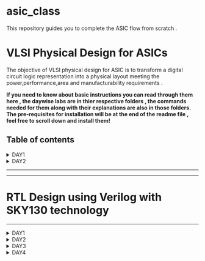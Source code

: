 # asic_class

This repository guides you to complete the ASIC flow from scratch .
# VLSI Physical Design for ASICs 

The objective of VLSI physical design for ASIC is to transform a digital circuit logic representation into a physical layout meeting the power,performance,area and manufacturability requirements .


**If you need to know about basic instructions you can read through them here , the daywise labs are in thier respective folders , the commands needed for them along with their explanations are also in those folders. The pre-requisites for installation will be at the end of the readme file , feel free to scroll down and install them!**


## Table of contents 
<details>
 <summary> DAY1 </summary>


### DAY1
********
*Introduction to RISCV ISA and GNU Compiler Toolchain*


Basic keywords you need to know before proceeding :

* *ISA*
   - An ISA or the Instruction Set Architecture is part of the abstract model of the computer that defines how the CPU is controlled by the software . It acts as an interface between the hardware and the software,specifying both what the processor is capable of doing as well how it gets done.
 
 
* *RISC-V*
   - RISC-V is a versatile and open ISA that promotes collaboration and innovation in processor design and development.
  

* *Compiler*
   - A compiler is a software tool  that translates high-level programming code into machine code that can be executed directly by a computer's hardware .
 
 
* *Assembler*
   - A program or tool that translates assembly language code into machine code that can be executed by a computer's cpu.
 
* *ALP*
   - Assembly language is a low level programming lnguage that is closely related to the architecture of specificcomputer's cpu .
 
 
* *HDL*
   - Hardware Description language used for designing and describing digital hardware circuits . 
    - Eg: Verilog , System Verilog,VHDL
 
 
* *GDS*
   - Graphic data system: GDSII files contain information about the geometric shapes, layers, masks, and other essential details that make up the physical layout of a chip.
 
 
 
 
 
### Basic pre-requisites to be installed in your system and installation of the tool 
***********

```
sudo apt update 
sudo apt upgrade 

git clone https://github.com/kunalg123/riscv_workshop_collaterals.git

cd riscv_workshop_collaterals

chmod +x run.sh
 
./run.sh
```

## 1. Create a simple C program that calculates sum from 1 to N
**********



Compile it using C compiler 
 ```
 gcc sum1.c -o sum1.o
 ./sum1.o
 
 ```
 
![sum o](https://github.com/AdrikaMohanty/asic_class/assets/84654826/d9aa2424-8b57-4c4d-9943-7cc6ceb5dc3f)


Compiling using riscv compiler :
```
riscv64-unknown-elf-gcc -O1 -mabi=lp64 -march=rv64i -o sum1.o sum1.c

```
*********


+ ```O<number>```: refers to the level of optimization 
+ ```-mabi```:  specifies the ABI to be used during code generation according to the requirements 
+ ```-march```:  specifies target architecture 

*To view the disassembled ALP code*:

```riscv64-unknown-elf-objdump -d sum1.o```

* use the command ```riscv64-unknown-elf-objdump -d 1_to_N.o | less```
* use /instance to search for instance 
* press enter 
  *Main when used O1 optimisation*

![O1opt](https://github.com/AdrikaMohanty/asic_class/assets/84654826/c36f002f-05f4-4d8c-8a43-c7ed45b3b08b)

now use Ofast optimization :

![Ofast](https://github.com/AdrikaMohanty/asic_class/assets/84654826/0a345e54-7a30-4e6b-9d9c-dd24d132a2dd)

after using the spike debugger we can see line by line execution of the code :

```until pc 0 100b0```: tells until where it should execute and stop
after that press enter for line by line execution .
Here I have showed with the sp values :

![bfr_aftr_sp](https://github.com/AdrikaMohanty/asic_class/assets/84654826/b70770eb-d862-4332-8345-f5d038740293)




## 2. Write a program to display the max and min 64 bit signed number and max 64 bit unsigned numbers:



![Screenshot from 2023-08-21 15-19-41](https://github.com/AdrikaMohanty/asic_class/assets/84654826/b24b9f68-587f-4fb5-8cab-11938652baec)


</details>

<details>
 <summary>DAY2</summary>

 ### DAY2

### ABI: Application Binary Interface

Interface is the appearance provided to the user.
Given an application to run on hardware, there are multiple interface in between for it to run on hardware , this is done by application binary interface.
Given below is a pictorial representation of how from an application to hardware everything is interfaced 

![image](https://github.com/AdrikaMohanty/asic_class/assets/84654826/2b904f1d-a159-42f1-bd2c-13ca4d2802a1)

+ The parts of ISA that are accessible to User: User ISA
+ The parts of ISA accessible to the OS: system ISA
+ The access is done using system calls
+ The ABI accesses the system via *Registers*.

### ABI Names :
+ Specific name through which you can access the internal registers of the risc-v CPU core .
+ The ABI names and their corresponding usage are given below :
  ![image](https://github.com/AdrikaMohanty/asic_class/assets/84654826/47f643d1-b3fb-4ece-93c9-dca4b3fb5d0b)

### Base integer instructions :
*RISCV belongs to the little endian memory addressing system*
There are 47 base instructions present in RISC-V ISA 

1. R-type (Register type ):
   They operate on registers and have fixed format for their operands

2. I - types (Immediate type):
   These instructions have an immediate operand and one register operand.

3. S-type (Store-type):
   These instructions are used for storing values from registers to memory.

4. B-type (Branch-type):
   These instructions perform conditional branching based on comparisons.

5. U-type(Upper Immediate Type):
   Have a larger immediate field for encoding larger constants.

6. J-type (Jump type):
   Used for unconditional jumps and functional calls.


-------------

## Simulation of a C program using ABI function call and execution 
**********
![sum_cust](https://github.com/AdrikaMohanty/asic_class/assets/84654826/40a47d17-36a8-4434-93ea-cafc90954cd7)


 ![sum_cust_obj](https://github.com/AdrikaMohanty/asic_class/assets/84654826/55b7e09c-9e8e-4a8d-98ce-dfb9681644d5)

</details>
 
________________________________
____________________________________

# RTL Design using Verilog with SKY130 technology

_______________

<details>
 <summary>DAY1 </summary>
 Intoduction to iverilog , Design and testbench using verilog 

 Design : Verilog code that is intended to functionally meet the required specifications 
 Test bench : Setup to apply the stimulus to design , basically to verify if the design is working properly .
 
 
 How the testbench works :

 ![Screenshot from 2023-08-31 21-03-04](https://github.com/AdrikaMohanty/asic_class/assets/84654826/01a484aa-5844-47ac-a553-1d96757e9e2a)

Output of simulator is a VCD (value change dump ) 
To view the waveform we use gtk wave in which we can observe for the  change in input how the output changes 


 ![Screenshot from 2023-08-31 21-08-20](https://github.com/AdrikaMohanty/asic_class/assets/84654826/58c02483-2245-45b0-a46f-caa4bd19472a)




 
### LAB 1:

Installing prerequisite , git cloning and running the iverilog file 

VSD directory 
```mkdir vsd```

```cd vsd```

```git clone https://github.com/kunalg123/sky130RTLDesignAndSynthesisWorkshop.git```

You can go into the directory and explore the files , typing ```ls``` will give all the files in the directory .

The directory ```verilog_files``` has several verilog files example , for starters we will be loading and getting wave form for a mux .

```iverilog good_mux.v tb_good_mux.v```

This will compile the verilog file and test bench .

the output will be a vcd file , you can see it by typing ```./a.out```

To get the waveform type the below command 

```gtkwave tb_good_mux.vcd```

Common commands to compile the code and get the waveform :

``` iverilog filename.v filename_tb.v```

```gtkwave filename_tb.vcd```

![Screenshot from 2023-08-31 21-31-15](https://github.com/AdrikaMohanty/asic_class/assets/84654826/683e1a5d-9091-4459-b993-8d64dfcbda33)

![Screenshot from 2023-08-31 21-33-26](https://github.com/AdrikaMohanty/asic_class/assets/84654826/3c3eaa3f-7ec1-40c4-9328-4aaaa66fca23)

We can observe when sel line is low i0 is copied to y and sel is high i1 is copied to y .

### LAB 2:

Code of testbench and design module 


timescale 1ns / 1ps
module tb_good_mux;
	// Inputs
	reg i0,i1,sel;
	// Outputs
	wire y;

        // Instantiate the Unit Under Test (UUT)
	good_mux uut (
		.sel(sel),
		.i0(i0),
		.i1(i1),
		.y(y)
	);

	initial begin
	$dumpfile("tb_good_mux.vcd");
	$dumpvars(0,tb_good_mux);
	// Initialize Inputs
	sel = 0;
	i0 = 0;
	i1 = 0;
	#300 $finish;
	end

always #75 sel = ~sel;
always #10 i0 = ~i0;
always #55 i1 = ~i1;
endmodule

Design module :

module good_mux (input i0 , input i1 , input sel , output reg y);
always @ (*)
begin
	if(sel)
		y <= i1;
	else 
		y <= i0;
end
endmodule


## Introduction to yosys :

+ Yosys is a synthesizer 
+ Synthesis is the process of converting the RTL to netlist .
  ![Screenshot from 2023-08-31 21-50-20](https://github.com/AdrikaMohanty/asic_class/assets/84654826/7e02c685-67d8-4250-9106-6b507a681302)

  
 + With the ```write_verilog``` command it gives the netlist in terms of standard cells .
 + The netlist is the representation of the designs in terms of standard cells present in the ``` .lib``` file .


## Introduction to logic synthesis :

+ Logic synthesis :The design written in Verilog or VHDL is converted in to netlist .
+ .lib : This contains the standard cells to implement any boolean logic functionalities .

### Why do you need different flavours of gates ?
To achieve max clock speed and the least delay , we need to have various flavours of gates .
For ex to have no HOLD delays we need to have slower cells , hence we need to have different flavours of gates , slow as well as fast cells !
+ To charge/ discharge the capcitance we need transistors , these transistors decide the delays .
+ Wider transistors have lesser delay but consume more area and power
+ Narrow transistors have more delay but consume less area and performance .
+ Speed is a tradeoff with power and area .

Therefore the selection of cells for synthesiser should be done carefully , this selection is given as guidance to the synthesizer in terms of "constraints" .

### Yosys lab : LAB 3
Interactive flow :
+ Invoke yosys by just typing yosys in the the command prompt.
+ Specify technology libraray to be used , by typing this :
  ``` read_liberty -lib <PATH_TO_.libfile/sky130_fd_sc_hd__tt_025_1v80.lib>```
  ![yosys1](https://github.com/AdrikaMohanty/asic_class/assets/84654826/03e2afce-31ce-4d15-9bd4-7e6b94e0dc19)


+ Specify all verilog file to be synthesized , if you have multiple files then specify all of them .
  ![yosys2](https://github.com/AdrikaMohanty/asic_class/assets/84654826/399afab8-1047-47ed-b2e4-8b448331d04e)

+ ```synth -top good_mux``` for the synthesis of mux.

  ![yosys3](https://github.com/AdrikaMohanty/asic_class/assets/84654826/e6399b01-d274-4527-b62b-9ded2e4d8202)

+ ```abc``` is command that will convert our RTL file in to netlist/gate available in the sky130 lib file
+ Now to see the graphical representation of netlist use the command ```show```

  ![Screenshot from 2023-09-03 20-52-58](https://github.com/AdrikaMohanty/asic_class/assets/84654826/d10a6964-4c07-4bbd-90c5-ef65cb028cab)
+ To write the netlist to a verilog file use ```write_verilog <filename>.v ```

+ ```-noattr``` removes unwanted information from the mapped netlist
+With ```-noattr``` :

![Screenshot from 2023-09-03 21-02-01](https://github.com/AdrikaMohanty/asic_class/assets/84654826/c81c3e76-4e03-4709-9cb4-2c961f991273)

  
+Without ```-noattr```

![Screenshot from 2023-09-03 21-07-12](https://github.com/AdrikaMohanty/asic_class/assets/84654826/a8e8132c-119a-4fac-ab75-841637127b8f)

</details>

<details>
<summary>DAY2</summary>
 When you analyze the lib file you will see many new terms , all of these can be explored in the videos
	
 +  ```sky130``` : 130nm technology node
 +  ```fd``` : Foundary design
 +  ```sc``` : standard cell
 +  ```025C``` : temperature
 +  CMOS technology
 +  PVT : Process , voltage , temperature 
 ## Two types of synthesis: Hierarchical synthesis & flat synthesis 
 In hierarchial synthesis , submodules will be displayed as submodule block .
 In Flat synthesis the sub module data isn't visible , only the top module will be visible .

 the file used is ```multiple_modules.v``` it has two submodule and one main module 
  ```read_liberty -lib /home/adrika/vsd/sky130RTLDesignAndSynthesisWorkshop/lib/sky130_fd_sc_hd__tt_025C_1v80.lib
     read_verilog multiple_modules.v
     synth -top multiple_modules
     abc -liberty /home/adrika/vsd/sky130RTLDesignAndSynthesisWorkshop/lib/sky130_fd_sc_hd__tt_025C_1v80.lib
     show multiple_modules

```
### LAB1 AND LAB2
### Hierarchial Synthesis :
If you observe in the netlist file the hierarchy is preserved .


![Screenshot from 2023-09-03 22-03-06](https://github.com/AdrikaMohanty/asic_class/assets/84654826/60c4a224-da78-481f-b442-7ac15e02f17c)

### Flattened synthesis :


![Screenshot from 2023-09-03 22-08-56](https://github.com/AdrikaMohanty/asic_class/assets/84654826/f73dd814-a76e-4544-b041-e5bc33c96742)

Module level synthesis preffered when we have multiple instances of same module or divide and conquer approach .

## Different coding style of flops and why you need flops ??
To avoid additional additional effects of glitches due to propagation delay of gates we will have flops at the end of each combinational block , the flops store the initial value and avoid the glitch .

## D flip flop with asynchronous reset 

Gtkwave :

![Screenshot from 2023-09-03 22-48-40](https://github.com/AdrikaMohanty/asic_class/assets/84654826/0c109e4c-a2ca-4c4f-b261-ea014c3c0ce9)

![Screenshot from 2023-09-03 23-17-57](https://github.com/AdrikaMohanty/asic_class/assets/84654826/89e6bbac-ca07-411f-9440-11c1902e810a)

![Screenshot from 2023-09-03 23-22-20](https://github.com/AdrikaMohanty/asic_class/assets/84654826/10be3f17-f6ca-4edf-8b3b-031bc79af919)

## D flip flop with asynchrounous set 

Gtkwave :

![Screenshot from 2023-09-03 22-54-16](https://github.com/AdrikaMohanty/asic_class/assets/84654826/f7cae465-e8dc-4cfa-9cc3-bb39578722a5)

![Screenshot from 2023-09-03 23-25-10](https://github.com/AdrikaMohanty/asic_class/assets/84654826/27712500-e61b-4016-a668-f2736491ab2d)

## D flip flop with synchronous reset 

![Screenshot from 2023-09-03 23-13-04](https://github.com/AdrikaMohanty/asic_class/assets/84654826/591f6bf7-5113-44d2-a0eb-5dadf7c30ce1)

![Screenshot from 2023-09-03 23-26-33](https://github.com/AdrikaMohanty/asic_class/assets/84654826/2ef72818-1f24-4783-84f4-5dbbf7afe248)

![Screenshot from 2023-09-03 23-28-08](https://github.com/AdrikaMohanty/asic_class/assets/84654826/4237af4b-6014-4cc2-baac-fc2ab74fabad)

## Interesting optimizations :
### mult_2



if we observe the synthesis no cells will be present

![Screenshot from 2023-09-03 23-48-49](https://github.com/AdrikaMohanty/asic_class/assets/84654826/5b92f820-1429-445a-9540-c666d67d2aa6)

Now when you do ```abc``` it shows nothing to map since there is no standard cell to map

![Screenshot from 2023-09-03 23-50-32](https://github.com/AdrikaMohanty/asic_class/assets/84654826/dcff975b-64b2-415e-a10f-59fcba036c06)
![Screenshot from 2023-09-03 23-52-27](https://github.com/AdrikaMohanty/asic_class/assets/84654826/fd2e364e-f49d-4ab4-8700-eff277b45a4e)

multiplication with two is right shifting the number once 
### mult_8

![Screenshot from 2023-09-03 23-56-39](https://github.com/AdrikaMohanty/asic_class/assets/84654826/7ae073d7-d2bc-40f4-9b15-1a62eb95526f)



netlist :


![Screenshot from 2023-09-03 23-57-51](https://github.com/AdrikaMohanty/asic_class/assets/84654826/096f0381-7e78-4a6e-81b8-679059cae7fc)

 
</details>
<details>
<summary>DAY3</summary>

 Combinational and sequential logic optimizations

 + Combinational logic optimization : Squeeze the logic to get the most optimized design , efficient in terms of area and power . 
   + Constant propagation
   + Boolean logic optimization
 + Sequential logic optimization
   + Basic
     + Sequential constant propagation
   + Advanced :
     + Retiming
     + State optimization
     + Sequential logic cloning
    
### LAB:

+ Opt_check


  ![Screenshot from 2023-09-04 10-11-39](https://github.com/AdrikaMohanty/asic_class/assets/84654826/90e022f2-ad79-4a91-8666-b1a5073a0734)

  Command to do the combinational optimization is ```opt_clean -purge``` , shoud be done befor linking to abc



   ![Screenshot from 2023-09-04 10-14-55](https://github.com/AdrikaMohanty/asic_class/assets/84654826/5c1dee9a-5606-45da-9afc-c0014b96fdd9)


+ opt_check2


   ![Screenshot from 2023-09-04 10-16-04](https://github.com/AdrikaMohanty/asic_class/assets/84654826/8671ffde-929b-40fd-bd8c-029055d94567)


   ![Screenshot from 2023-09-04 10-16-51](https://github.com/AdrikaMohanty/asic_class/assets/84654826/a26bb33c-c70f-474b-9a0d-3b5a55de49c2)


+ opt_check3



  ![Screenshot from 2023-09-04 10-26-32](https://github.com/AdrikaMohanty/asic_class/assets/84654826/5ea7e460-6192-4e00-9848-88a246d232b6)



   ![Screenshot from 2023-09-04 10-28-16](https://github.com/AdrikaMohanty/asic_class/assets/84654826/7fcb0df4-be4c-4413-8502-6db809a64756)


+ multiple_modules_opt


  ![Screenshot from 2023-09-04 10-31-24](https://github.com/AdrikaMohanty/asic_class/assets/84654826/5db659a8-4979-4933-95eb-94624298d682)


  ![Screenshot from 2023-09-04 10-33-07](https://github.com/AdrikaMohanty/asic_class/assets/84654826/7df13a15-818e-4420-b015-b0660c93f53b)

for the multiple_modules_opt since it is a hierarchial design you need to flatten it before optimization .


### Sequential optimization techniques 

+ dff_const1


  ![Screenshot from 2023-09-04 11-03-01](https://github.com/AdrikaMohanty/asic_class/assets/84654826/64fa8f0d-f827-4cd0-9273-3baff5f7657a)



![Screenshot from 2023-09-04 11-03-53](https://github.com/AdrikaMohanty/asic_class/assets/84654826/126e57ea-6793-48cb-a8bf-f3d3a86eb63e)



+ dff_const2

  ![Screenshot from 2023-09-04 11-06-16](https://github.com/AdrikaMohanty/asic_class/assets/84654826/c2b16ee9-1907-42a9-b27d-d0ae56d36026)


+ dff_const3

 ![Screenshot from 2023-09-04 11-19-11](https://github.com/AdrikaMohanty/asic_class/assets/84654826/dd2dfbf7-8b89-4d79-b10b-5d0d41e88ff8)


 ![Screenshot from 2023-09-04 11-20-21](https://github.com/AdrikaMohanty/asic_class/assets/84654826/c854ad88-acb8-4282-b1eb-d05f6529ad4b)
 


+ dff_const4

  ![Screenshot from 2023-09-04 11-07-28](https://github.com/AdrikaMohanty/asic_class/assets/84654826/c6a4cd74-04d1-49d6-945d-212db19fa4c3)


 ![Screenshot from 2023-09-04 11-08-05](https://github.com/AdrikaMohanty/asic_class/assets/84654826/b5949085-b2a3-4bac-b8c0-b77e6885d8e2)



+ dff_const5

  ![Screenshot from 2023-09-04 11-11-53](https://github.com/AdrikaMohanty/asic_class/assets/84654826/fbc0da28-c508-4881-96e0-872f185f288b)



 ![Screenshot from 2023-09-04 11-17-33](https://github.com/AdrikaMohanty/asic_class/assets/84654826/9fadd954-9c53-4e8a-b593-22d2e134b628)


### Optimization of unused output 

+ counter_opt

  ![Screenshot from 2023-09-04 11-23-23](https://github.com/AdrikaMohanty/asic_class/assets/84654826/0e5147f4-a542-4cef-bf49-8ac407a88c4b)


  ![Screenshot from 2023-09-04 11-26-17](https://github.com/AdrikaMohanty/asic_class/assets/84654826/cba8db47-1716-483f-a49a-fb7bb547bbcc)


since 3 bit counter we would require only 3 flops , but output is only dependent on LSB so the other 2 are optimized . If there are primary out put and there are logic which are nowhere related to primary output then they will be all optimized .


+ counter_opt2

  ![Screenshot from 2023-09-04 11-33-07](https://github.com/AdrikaMohanty/asic_class/assets/84654826/4d7662ef-f1ab-4e11-abe6-f8a15b75b63a)

  ![Screenshot from 2023-09-04 11-34-07](https://github.com/AdrikaMohanty/asic_class/assets/84654826/2a632e97-7fd9-48c7-a810-4cac85666044)


</details>


<details>

 <summary>DAY4</summary>

 ### GLS : Gate level simulation 

 You give design in terms of netlist and testbench given to iverilog , the iverilog gived the vcd as output and loaded in gtkwave . 

 Synthesis and simulation mismatch can have , these have various reasons such as missing sensitivity list , blocking and non blocking assignments , non-standard verilog coding 

+ ternary_operator_mux


  ![Screenshot from 2023-09-04 11-46-33](https://github.com/AdrikaMohanty/asic_class/assets/84654826/af0faedb-a34a-46cf-8f99-415370017bdc)


 ![Screenshot from 2023-09-04 11-48-42](https://github.com/AdrikaMohanty/asic_class/assets/84654826/917ad9f9-cf0e-4d12-8f68-7edacfef8d23)


![Screenshot from 2023-09-04 12-05-28](https://github.com/AdrikaMohanty/asic_class/assets/84654826/6e1d4dc1-336b-420c-a758-91817a777524)


post synthesis GLS o/p:

![Screenshot from 2023-09-04 12-15-31](https://github.com/AdrikaMohanty/asic_class/assets/84654826/aa25b263-4cbe-44d3-9ef5-3f5e4b9a2cbb)

since both are same the netlist is right 

+ bad_mux

  befor simulation with netlist

  ![Screenshot from 2023-09-04 12-18-04](https://github.com/AdrikaMohanty/asic_class/assets/84654826/1ae0ff34-cfcd-4176-8da5-4ba68d256fc9)

 it shows as a flop behaviour not as mux 

 ![Screenshot from 2023-09-04 12-20-19](https://github.com/AdrikaMohanty/asic_class/assets/84654826/9c31a0b1-4a51-4a46-add5-94c6f7ad406c)

after GLS :

![Screenshot from 2023-09-04 12-25-16](https://github.com/AdrikaMohanty/asic_class/assets/84654826/85e79721-5517-4072-99d9-2c7debfb79e9)


+ blocking_caveat

  ![Screenshot from 2023-09-04 12-31-57](https://github.com/AdrikaMohanty/asic_class/assets/84654826/bfb33f05-3e8b-411c-9e01-ec01c29de611)


  post synthesis :


  ![Screenshot from 2023-09-04 12-34-04](https://github.com/AdrikaMohanty/asic_class/assets/84654826/26c38b87-60a2-4acd-9a6d-017a00a399ca)

![Screenshot from 2023-09-04 12-37-20](https://github.com/AdrikaMohanty/asic_class/assets/84654826/390b9c94-69b2-4d6f-b96d-1c2c400b46bf)

![Screenshot from 2023-09-04 12-40-04](https://github.com/AdrikaMohanty/asic_class/assets/84654826/f74da42c-3f43-4ecb-b1d2-6a5bfd5dc5be)


here since it doenot show results based on previous inputs , because there was an imaginary flops created by blocking statement .


</details>
